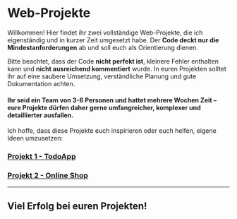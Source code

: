 # Web-Projekte  

Willkommen! Hier findet ihr zwei vollständige Web-Projekte, die ich eigenständig und in kurzer Zeit umgesetzt habe. Der **Code deckt nur die Mindestanforderungen** ab und soll euch als Orientierung dienen.  

Bitte beachtet, dass der Code **nicht perfekt ist**, kleinere Fehler enthalten kann und **nicht ausreichend kommentiert** wurde. In euren Projekten solltet ihr auf eine saubere Umsetzung, verständliche Planung und gute Dokumentation achten.  

#### Ihr seid ein Team von 3-6 Personen und hattet mehrere Wochen Zeit – eure Projekte dürfen daher gerne umfangreicher, komplexer und detaillierter ausfallen.

Ich hoffe, dass diese Projekte euch inspirieren oder euch helfen, eigene Ideen umzusetzen:

### [Projekt 1 - TodoApp](./Projekt1)  

### [Projekt 2 - Online Shop](./Projekt2)  

---  

## Viel Erfolg bei euren Projekten!  
